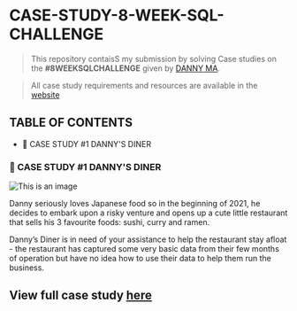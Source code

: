 # CASE-STUDY-8-WEEK-SQL-CHALLENGE
 > This repository contaisS my submission by solving Case studies on the **#8WEEKSQLCHALLENGE** given by [DANNY MA](https://www.linkedin.com/in/datawithdanny/).

 > All case study requirements and resources are available in the [website](https://8weeksqlchallenge.com/)

## TABLE OF CONTENTS 
- 🍜 CASE STUDY #1 DANNY'S DINER


### 🍜 CASE STUDY #1    DANNY'S DINER

 ![This is an image](https://8weeksqlchallenge.com/images/case-study-designs/1.png)

Danny seriously loves Japanese food so in the beginning of 2021, he decides to embark upon a risky venture and opens up a cute little restaurant that sells his 3 favourite foods: sushi, curry and ramen.

Danny’s Diner is in need of your assistance to help the restaurant stay afloat - the restaurant has captured some very basic data from their few months of operation but have no idea how to use their data to help them run the business.

## View full case study [here](https://8weeksqlchallenge.com/case-study-1/)




















